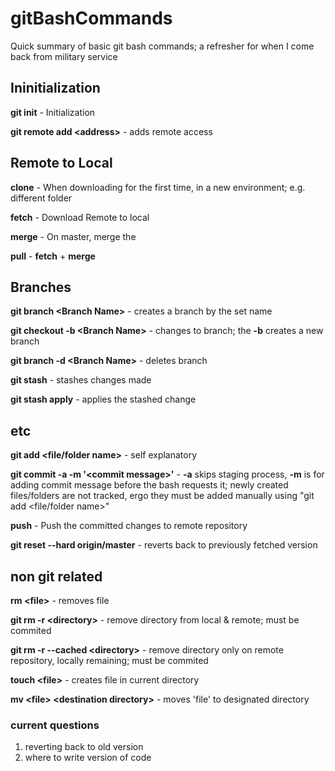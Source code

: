 # gitBashCommands
Quick summary of basic git bash commands; a refresher for when I come back from military service

## Ininitialization
**git init** - Initialization

**git remote add &lt;address&gt;** - adds remote access

## Remote to Local
**clone** - When downloading for the first time, in a new environment; e.g. different folder

**fetch** - Download Remote to local

**merge** - On master, merge the 

**pull** - **fetch** + **merge** 

## Branches
**git branch &lt;Branch Name&gt;** - creates a branch by the set name

**git checkout -b &lt;Branch Name&gt;** - changes to branch; the **-b** creates a new branch

**git branch -d &lt;Branch Name&gt;** - deletes branch

**git stash** - stashes changes made

**git stash apply** - applies the stashed change

## etc
**git add &lt;file/folder name&gt;** - self explanatory

**git commit -a -m '&lt;commit message&gt;'** - **-a** skips staging process, **-m** is for adding commit message before the bash requests it; newly created files/folders are not tracked, ergo they must be added manually using "git add &lt;file/folder name&gt;"

**push** - Push the committed changes to remote repository

**git reset --hard origin/master** - reverts back to previously fetched version

## non git related
**rm &lt;file&gt;** - removes file

**git rm -r &lt;directory&gt;** - remove directory from local & remote; must be commited

**git rm -r --cached &lt;directory&gt;** - remove directory only on remote repository, locally remaining; must be commited

**touch &lt;file&gt;** - creates file in current directory

**mv &lt;file&gt; &lt;destination directory&gt;** - moves 'file' to designated directory

### current questions
1. reverting back to old version
2. where to write version of code

